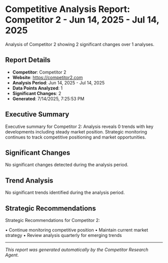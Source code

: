 # Competitive Analysis Report: Competitor 2 - Jun 14, 2025 - Jul 14, 2025

Analysis of Competitor 2 showing 2 significant changes over 1 analyses.

## Report Details

- **Competitor**: Competitor 2
- **Website**: https://competitor2.com
- **Analysis Period**: Jun 14, 2025 - Jul 14, 2025
- **Data Points Analyzed**: 1
- **Significant Changes**: 2
- **Generated**: 7/14/2025, 7:25:53 PM

## Executive Summary

Executive summary for Competitor 2: Analysis reveals 0 trends with key developments including steady market position. Strategic monitoring continues to track competitive positioning and market opportunities.

## Significant Changes

No significant changes detected during the analysis period.

## Trend Analysis

No significant trends identified during the analysis period.

## Strategic Recommendations

Strategic Recommendations for Competitor 2:

• Continue monitoring competitive position
• Maintain current market strategy
• Review analysis quarterly for emerging trends

---

*This report was generated automatically by the Competitor Research Agent.*
